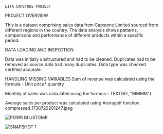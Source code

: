     LITA CAPSTONE PROJECT 
PROJECT OVERVIEW

This is a dataset comprising sales data 
from Capstone Limited sourced from different
regions in the country. The data analysis
shows patterns, comparisons and performance 
of different products within a specific period.

DATA LOADING AND INSPECTION

Data was initially unstructured and had to be cleaned.
Duplicates had to be removed as source data had many duplicates.
Data type was checked certified accurate.

HANDLING MISSING VARIABLES
Sum of revenue was calculated using the formula - Unit price* quantity

Monthly of sales was calculated using the formula - TEXT(B2, "MMMM")

Average sales per product was calculated using Averageif function.
compressed_1730729201247.jpeg

![POWR BI USTOMR](https://github.com/user-attachments/assets/3d87d7d8-bd1b-4459-84a4-ff4ef3203026)

![SNAPSHOT 1](https://github.com/user-attachments/assets/7fe21514-7e65-4059-857a-e42a7d593722)









